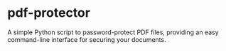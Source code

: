 # pdf-protector
A simple Python script to password-protect PDF files, providing an easy command-line interface for securing your documents.
